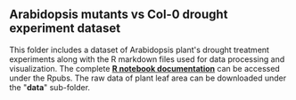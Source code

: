 ## Arabidopsis mutants vs Col-0 drought experiment dataset
This folder includes a dataset of Arabidopsis plant's drought treatment experiments along with the R markdown files used for data processing and visualization.
The complete [**R notebook documentation**](https://rpubs.com/LeonYu/1054916) can be accessed under the Rpubs. The raw data of plant leaf area can be downloaded under the "**data**" sub-folder. 

